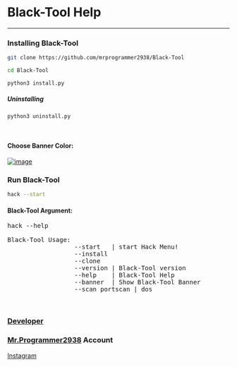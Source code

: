 # Black-Tool Help
<hr>

### Installing Black-Tool
``` sh
git clone https://github.com/mrprogrammer2938/Black-Tool

cd Black-Tool

python3 install.py
```

##### Uninstalling
``` sh
python3 uninstall.py
```
<br>

#### Choose Banner Color:
[![image](https://user-images.githubusercontent.com/78996423/134532075-a806f4f9-80dd-4876-b829-485074de2c65.png)](https://github.com/mrprogrammer2938/Black-Tool)
<br>

### Run Black-Tool
``` sh
hack --start
```

#### Black-Tool Argument:
<pre>
hack --help

Black-Tool Usage:
                  --start   | start Hack Menu!
                  --install   <Pkg Name>
                  --clone     <Repositories Link>
                  --version | Black-Tool version
                  --help    | Black-Tool Help
                  --banner  | Show Black-Tool Banner
                  --scan portscan | dos
</pre><br>

### [Developer](https://github.com/mrprogrammer2938/Black-Tool/tree/master/Developer)

### [Mr.Programmer2938](https://github.com/mrprogrammer2938) Account

[Instagram](https://instagram.com/mrprogrammer2938)
<br>
